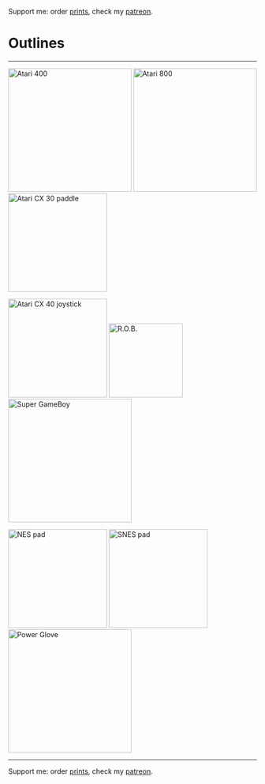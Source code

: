 Support me: order [prints](http://prints.corkami.com/), check my [patreon](https://www.patreon.com/corkami).

# Outlines

---
<a href="Atari400.pdf"><img src="Atari400.png" width="250" alt="Atari 400"></a>
<a href="Atari800.pdf"><img src="Atari800.png" width="250" alt="Atari 800"></a>
<a href="AtariCX30.pdf"><img src="AtariCX30.png" width="200" alt="Atari CX 30 paddle"></a>

<a href="AtariCX40.pdf"><img src="AtariCX40.png" width="200" alt="Atari CX 40 joystick"></a>
<a href="rob.pdf"><img src="rob.png" width="150" alt="R.O.B."></a>
<a href="SuperGameBoy.pdf"><img src="SuperGameBoy.png" width="250" alt="Super GameBoy"></a>

<a href="NesPad.pdf"><img src="NesPad.png" width="200" alt="NES pad"></a>
<a href="SnesPad.pdf"><img src="SnesPad.png" width="200" alt="SNES pad "></a>
<a href="PowerGlove.pdf"><img src="PowerGlove.png" width="250" alt="Power Glove"></a>

---
Support me: order [prints](http://prints.corkami.com/), check my [patreon](https://www.patreon.com/corkami).
